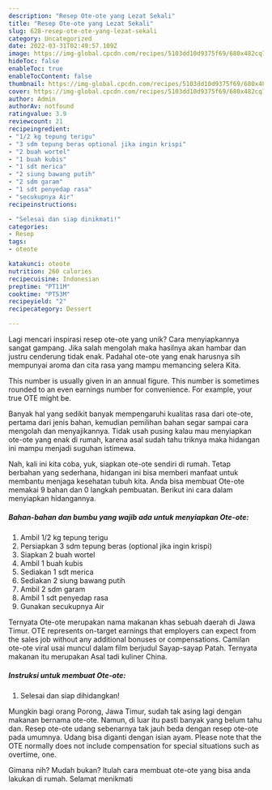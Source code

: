 ```yaml
---
description: "Resep Ote-ote yang Lezat Sekali"
title: "Resep Ote-ote yang Lezat Sekali"
slug: 628-resep-ote-ote-yang-lezat-sekali
category: Uncategorized
date: 2022-03-31T02:49:57.109Z
image: https://img-global.cpcdn.com/recipes/5103dd10d9375f69/680x482cq70/ote-ote-foto-resep-utama.jpg
hideToc: false
enableToc: true
enableTocContent: false
thumbnail: https://img-global.cpcdn.com/recipes/5103dd10d9375f69/680x482cq70/ote-ote-foto-resep-utama.jpg
cover: https://img-global.cpcdn.com/recipes/5103dd10d9375f69/680x482cq70/ote-ote-foto-resep-utama.jpg
author: Admin
authorAv: notfound
ratingvalue: 3.9
reviewcount: 21
recipeingredient:
- "1/2 kg tepung terigu"
- "3 sdm tepung beras optional jika ingin krispi"
- "2 buah wortel"
- "1 buah kubis"
- "1 sdt merica"
- "2 siung bawang putih"
- "2 sdm garam"
- "1 sdt penyedap rasa"
- "secukupnya Air"
recipeinstructions:

- "Selesai dan siap dinikmati!"
categories:
- Resep
tags:
- oteote

katakunci: oteote 
nutrition: 260 calories
recipecuisine: Indonesian
preptime: "PT11M"
cooktime: "PT53M"
recipeyield: "2"
recipecategory: Dessert

---
```





Lagi mencari inspirasi resep ote-ote yang unik? Cara menyiapkannya sangat gampang. Jika salah mengolah maka hasilnya akan hambar dan justru cenderung tidak enak. Padahal ote-ote yang enak harusnya sih mempunyai aroma dan cita rasa yang mampu memancing selera Kita.





This number is usually given in an annual figure. This number is sometimes rounded to an even earnings number for convenience. For example, your true OTE might be.

Banyak hal yang sedikit banyak mempengaruhi kualitas rasa dari ote-ote, pertama dari jenis bahan, kemudian pemilihan bahan segar sampai cara mengolah dan menyajikannya. Tidak usah pusing kalau mau menyiapkan ote-ote yang enak di rumah, karena asal sudah tahu triknya maka hidangan ini mampu menjadi suguhan istimewa.






Nah, kali ini kita coba, yuk, siapkan ote-ote sendiri di rumah. Tetap berbahan yang sederhana, hidangan ini bisa memberi manfaat untuk membantu menjaga kesehatan tubuh kita. Anda bisa membuat Ote-ote memakai 9 bahan dan 0 langkah pembuatan. Berikut ini cara dalam menyiapkan hidangannya.

<!--inarticleads1-->

##### Bahan-bahan dan bumbu yang wajib ada untuk menyiapkan Ote-ote:

1. Ambil 1/2 kg tepung terigu
1. Persiapkan 3 sdm tepung beras (optional jika ingin krispi)
1. Siapkan 2 buah wortel
1. Ambil 1 buah kubis
1. Sediakan 1 sdt merica
1. Sediakan 2 siung bawang putih
1. Ambil 2 sdm garam
1. Ambil 1 sdt penyedap rasa
1. Gunakan secukupnya Air


Ternyata Ote-ote merupakan nama makanan khas sebuah daerah di Jawa Timur. OTE represents on-target earnings that employers can expect from the sales job without any additional bonuses or compensations. Camilan ote-ote viral usai muncul dalam film berjudul Sayap-sayap Patah. Ternyata makanan itu merupakan Asal tadi kuliner China. 

<!--inarticleads2-->

##### Instruksi untuk membuat Ote-ote:


1. Selesai dan siap dihidangkan!

Mungkin bagi orang Porong, Jawa Timur, sudah tak asing lagi dengan makanan bernama ote-ote. Namun, di luar itu pasti banyak yang belum tahu dan. Resep ote-ote udang sebenarnya tak jauh beda dengan resep ote-ote pada umumnya. Udang bisa diganti dengan isian ayam. Please note that the OTE normally does not include compensation for special situations such as overtime, one. 

Gimana nih? Mudah bukan? Itulah cara membuat ote-ote yang bisa anda lakukan di rumah. Selamat menikmati
